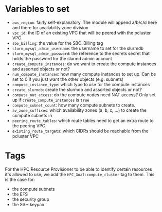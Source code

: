Variables to set
================

  * `aws_region`: fairly self-explanatory. The module will append a/b/c/d here and there for availability zone division
  * `vpc_id`: the ID of an existing VPC that will be peered with the pcluster VPC
  * `sbo_billing`: the value for the SBO_Billing tag
  * `slurm_mysql_admin_username`: the username to set for the slurmdb
  * `slurm_mysql_admin_password`: the reference to the secrets secret that holds the password for the slurmd admin account
  * `create_compute_instances`: do we want to create the compute instances and assorted objects or not?
  * `num_compute_instances`: how many compute instances to set up. Can be set to 0 if you just want the other objects (e.g. subnets)
  * `compute_instance_type`: which type to use for the compute instances
  * `create_slurmdb`: create the slurmdb and assorted objects or not?
  * `compute_nat_access`: do the compute nodes need NAT access? Only set up if `create_compute_instances` is `true`
  * `compute_subnet_count`: how many compute subnets to create.
  * `av_zone_suffixes`: which availability zones (a, b, c, ...) to create the compute subnets in
  * `peering_route_tables`: which route tables need to get an extra route to the peering VPC
  * `existing_route_targets`: which CIDRs should be reachable from the pcluster VPC

Tags
====

For the HPC Resource Provisioner to be able to identify certain resources it's allowed to use, we add the `HPC_Goal:compute_cluster` tag to them. This is the case for:

  * the compute subnets
  * the EFS
  * the security group
  * the SSH keypair
